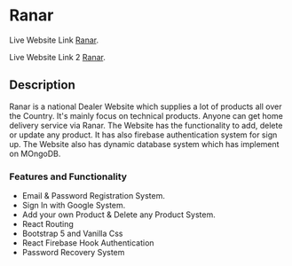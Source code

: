 # Ranar

Live Website Link [Ranar](https://ranar-client.vercel.app/).

Live Website Link 2 [Ranar](https://ranar-304e3.web.app/).

## Description
Ranar is a national Dealer Website which supplies a lot of products all over the Country. It's mainly focus on technical products. Anyone can get home delivery service via Ranar. The Website has the functionality to add, delete or update any product. It has also firebase authentication system for sign up. The Website also has dynamic database system which has implement on MOngoDB.

### Features and Functionality

* Email & Password Registration System.
* Sign In with Google System.
* Add your own Product & Delete any Product System.
* React Routing
* Bootstrap 5 and Vanilla Css
* React Firebase Hook Authentication
* Password Recovery System

